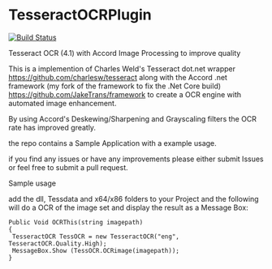 # TesseractOCRPlugin

[![Build Status](https://dev.azure.com/JTGithubBuildPipeline/TesseractPluginMasterBuild/_apis/build/status/JakeTrans.TesseractOCRPlugin?branchName=master)](https://dev.azure.com/JTGithubBuildPipeline/TesseractPluginMasterBuild/_build/latest?definitionId=10&branchName=master)

Tesseract OCR (4.1) with Accord Image Processing to improve quality 


This is a implemention of Charles Weld's Tesseract dot.net wrapper https://github.com/charlesw/tesseract along with the Accord .net framework (my fork of the framework to fix the .Net Core build) https://github.com/JakeTrans/framework to create a OCR engine with automated image enhancement.  


By using Accord's Deskewing/Sharpening and Grayscaling filters the OCR rate has improved greatly.

the repo contains a Sample Application with a example usage.

if you find any issues or have any improvements please either submit Issues or feel free to submit a pull request.

Sample usage

add the dll, Tessdata and x64/x86 folders to your Project and the following will do a OCR of the image set and display the result as a Message Box:

```
Public Void OCRThis(string imagepath)
{
 TesseractOCR TessOCR = new TesseractOCR("eng", TesseractOCR.Quality.High);
 MessageBox.Show (TessOCR.OCRimage(imagepath));
}
